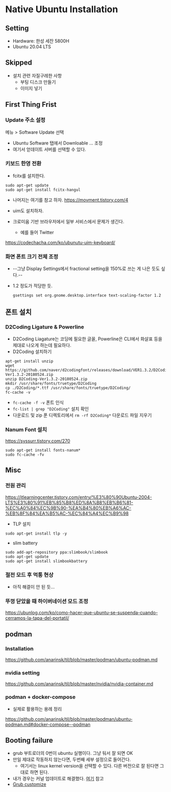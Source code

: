 # Native Ubuntu Installation 

## Setting 

+ Hardware: 한성 세잔 5800H
+ Ubuntu 20.04 LTS 

## Skipped 

+ 설치 관련 자질구레한 사항 
  + 부팅 디스크 만들기 
  + 이미지 넣기 
 
## First Thing Frist 

### Update 주소 설정 

메뉴 > Software Update 선택 

- Ubuntu Software 탭에서 Downloable ... 조정 
- 여기서 얻데이트 서버를 선택할 수 있다. 

### 키보드 한영 전환 

- fcitx를 설치한다. 

```
sudo apt-get update
sudo apt-get install fcitx-hangul
```
- 나머지는 여기를 참고 하자. https://movment.tistory.com/4 

- uim도 설치하자. 

- 크로미움 기반 브라우저에서 일부 서비스에서 문제가 생긴다. 
  + 예를 들어 Twitter 

https://codechacha.com/ko/ubunutu-uim-keyboard/

### 화면 폰트 크기 전체 조정 

- --그냥 Display Settings에서 fractional setting을 150%로 쓰는 게 나은 듯도 싶다.--
- 1.2 정도가 적당한 듯.  

  ```shell
  gsettings set org.gnome.desktop.interface text-scaling-factor 1.2
  ```

## 폰트 설치 

### D2Coding Ligature & Powerline 

- D2Coding Liagature는 코딩에 필요한 글꼴, Powerline은 CLI에서 화살표 등을 제대로 나오게 하는데 필요하다. 
- D2Coding 설치하기 

```shell
apt-get install unzip
wget https://github.com/naver/d2codingfont/releases/download/VER1.3.2/D2Coding-Ver1.3.2-20180524.zip
unzip D2Coding-Ver1.3.2-20180524.zip
mkdir /usr/share/fonts/truetype/D2Coding
cp ./D2Coding/*.ttf /usr/share/fonts/truetype/D2Coding/
fc-cache -v
```

- `fc-cache -f -v` 폰트 인식 
- `fc-list | grep "D2Coding"` 설치 확인 
- 다운로드 및 zip 푼 디렉토리에서 `rm -rf D2Coding*` 다운로드 파일 지우기 

### Nanum Font 설치 

https://syssurr.tistory.com/270 


```shell
sudo apt-get install fonts-nanum*
sudo fc-cache -fv
```

## Misc 

### 전원 관리 

https://itlearningcenter.tistory.com/entry/%E3%80%90Ubuntu-2004-LTS%E3%80%91%EB%85%B8%ED%8A%B8%EB%B6%81-%EC%A0%84%EC%9B%90-%EA%B4%80%EB%A6%AC-%EB%8F%84%EA%B5%AC-%EC%84%A4%EC%B9%98

- TLP 설치 

```shell
sudo apt-get install tlp -y
```

- slim battery 

```shell
sudo add-apt-repository ppa:slimbook/slimbook
sudo apt-get update
sudo apt-get install slimbookbattery
```

### 절전 모드 후 먹통 현상 

- 아직 해결이 안 된 듯... 

### 뚜껑 닫았을 때 하이버네이션 모드 조정 

https://ubunlog.com/ko/como-hacer-que-ubuntu-se-suspenda-cuando-cerramos-la-tapa-del-portatil/

## podman 

### Installation 

https://github.com/anarinsk/til/blob/master/podman/ubuntu-podman.md

### nvidia setting 

https://github.com/anarinsk/til/blob/master/nvidia/nvidia-container.md

### podman + docker-compose

- 실제로 활용하는 용례 정리 

https://github.com/anarinsk/til/blob/master/podman/ubuntu-podman.md#docker-compose--podman

## Booting failure 

+ grub 부트로더의 0번이 ubuntu 실행이다. 그냥 둬서 잘 되면 OK 
+ 만일 제대로 작동하지 않는다면, 두번째 세부 설정으로 들어간다. 
  + 여기서는 linux kernel version을 선택할 수 있다. 다른 버전으로 잘 된다면 그대로 하면 된다. 
+ 내가 경우는 커널 업데이트로 해결했다. [여기](https://codechacha.com/ko/ubuntu-update-kerenl/) 참고
+ [Grub customize](https://kibua20.tistory.com/128)
